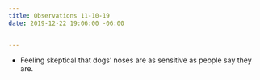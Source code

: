 ```yaml
---
title: Observations 11-10-19
date: 2019-12-22 19:06:00 -06:00


---
```


- Feeling skeptical that dogs’ noses are as sensitive as people say they are.